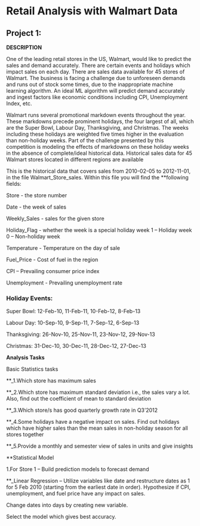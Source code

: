 # Retail Analysis with Walmart Data 

## Project 1:



**DESCRIPTION**

One of the leading retail stores in the US, Walmart, would like to predict the sales and demand accurately. There are certain events and holidays which impact sales on each day. There are sales data available for 45 stores of Walmart. The business is facing a challenge due to unforeseen demands and runs out of stock some times, due to the inappropriate machine learning algorithm. An ideal ML algorithm will predict demand accurately and ingest factors like economic conditions including CPI, Unemployment Index, etc.

Walmart runs several promotional markdown events throughout the year. These markdowns precede prominent holidays, the four largest of all, which are the Super Bowl, Labour Day, Thanksgiving, and Christmas. The weeks including these holidays are weighted five times higher in the evaluation than non-holiday weeks. Part of the challenge presented by this competition is modeling the effects of markdowns on these holiday weeks in the absence of complete/ideal historical data. Historical sales data for 45 Walmart stores located in different regions are available

This is the historical data that covers sales from 2010-02-05 to 2012-11-01, in the file Walmart_Store_sales. Within this file you will find the **following fields:

Store - the store number

Date - the week of sales

Weekly_Sales -  sales for the given store

Holiday_Flag - whether the week is a special holiday week 1 – Holiday week 0 – Non-holiday week

Temperature - Temperature on the day of sale

Fuel_Price - Cost of fuel in the region

CPI – Prevailing consumer price index

Unemployment - Prevailing unemployment rate





### Holiday Events:

Super Bowl: 12-Feb-10, 11-Feb-11, 10-Feb-12, 8-Feb-13

Labour Day: 10-Sep-10, 9-Sep-11, 7-Sep-12, 6-Sep-13

Thanksgiving: 26-Nov-10, 25-Nov-11, 23-Nov-12, 29-Nov-13

Christmas: 31-Dec-10, 30-Dec-11, 28-Dec-12, 27-Dec-13






**Analysis Tasks**

Basic Statistics tasks

**_1.Which store has maximum sales

**_2.Which store has maximum standard deviation i.e., the sales vary a lot. Also, find out the coefficient of mean to standard deviation

**_3.Which store/s has good quarterly growth rate in Q3’2012

**_4.Some holidays have a negative impact on sales. Find out holidays which have higher sales than the mean sales in non-holiday season for all stores together

**_5.Provide a monthly and semester view of sales in units and give insights





**Statistical Model

1.For Store 1 – Build  prediction models to forecast demand

**_Linear Regression – Utilize variables like date and restructure dates as 1 for 5 Feb 2010 (starting from the earliest date in order). Hypothesize if CPI, unemployment, and fuel price have any impact on sales.

Change dates into days by creating new variable.

Select the model which gives best accuracy.
